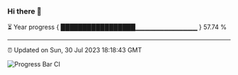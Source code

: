 ### Hi there 👋

⏳ Year progress { █████████████████▁▁▁▁▁▁▁▁▁▁▁▁▁ } 57.74 %

---

⏰ Updated on Sun, 30 Jul 2023 18:18:43 GMT

![Progress Bar CI](https://github.com/ZhaoGui/ZhaoGui/workflows/Progress%20Bar%20CI/badge.svg)
